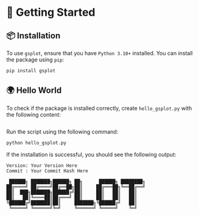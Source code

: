 # 🚀 Getting Started

## 📦 Installation

To use `gsplot`, ensure that you have `Python 3.10+` installed. You can install the package using `pip`:

```bash
pip install gsplot
```

## 🌍 Hello World

To check if the package is installed correctly, create `hello_gsplot.py` with the following content:

```{literalinclude} ../../../demo/0_hello_world/hello_world.py
```

Run the script using the following command:

```bash
python hello_gsplot.py
```

If the installation is successful, you should see the following output:

```text
Version: Your Version Here
Commit : Your Commit Hash Here

 ██████╗ ███████╗██████╗ ██╗      ██████╗ ████████╗
██╔════╝ ██╔════╝██╔══██╗██║     ██╔═══██╗╚══██╔══╝
██║  ███╗███████╗██████╔╝██║     ██║   ██║   ██║
██║   ██║╚════██║██╔═══╝ ██║     ██║   ██║   ██║
╚██████╔╝███████║██║     ███████╗╚██████╔╝   ██║
 ╚═════╝ ╚══════╝╚═╝     ╚══════╝ ╚═════╝    ╚═╝
```
